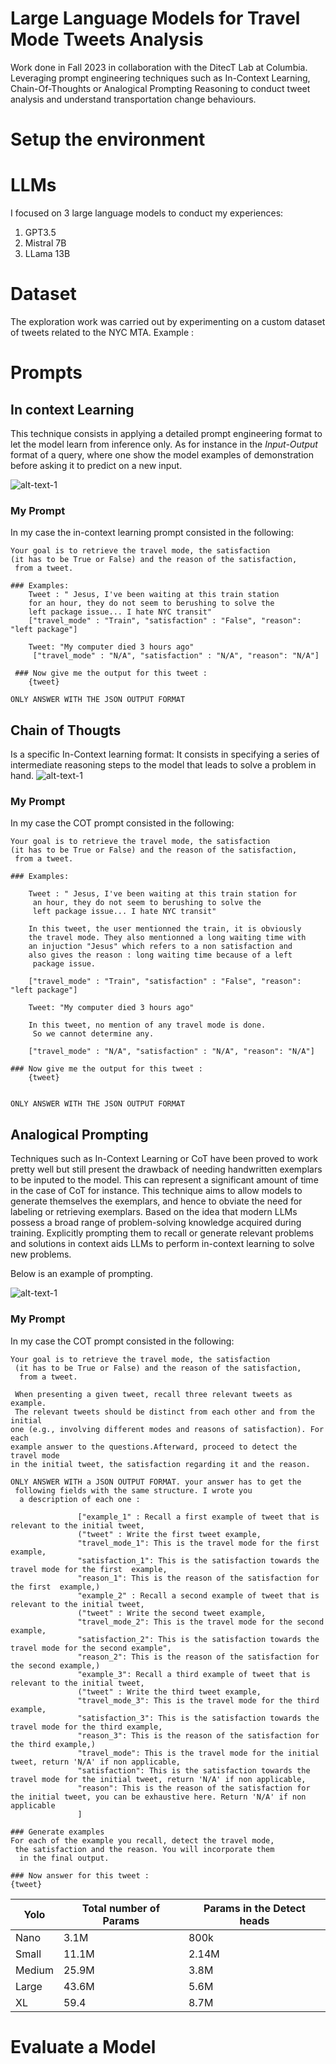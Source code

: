 # Large Language Models for Travel Mode Tweets Analysis

Work done in Fall 2023 in collaboration with the DitecT Lab at Columbia. Leveraging prompt engineering techniques such as In-Context Learning, Chain-Of-Thoughts or Analogical Prompting Reasoning to conduct tweet analysis and understand transportation change behaviours.


# Setup the environment

# LLMs

I focused on 3 large language models to conduct my experiences:
1. GPT3.5
2. Mistral 7B
3. LLama 13B

# Dataset

The exploration work was carried out by experimenting on a custom dataset of tweets related to the NYC MTA. Example :

# Prompts

## In context Learning
This technique consists in applying a detailed prompt
engineering format to let the model learn from inference only.
As for instance in the *Input-Output* format of a query, where
one show the model examples of demonstration before asking
it to predict on a new input.

![alt-text-1](images/IL-example.png "In Context Learning demonstration")

### My Prompt
In my case the in-context learning prompt consisted in the following:
```
Your goal is to retrieve the travel mode, the satisfaction 
(it has to be True or False) and the reason of the satisfaction,
 from a tweet.

### Examples:
    Tweet : " Jesus, I've been waiting at this train station 
    for an hour, they do not seem to berushing to solve the 
    left package issue... I hate NYC transit"
    ["travel_mode" : "Train", "satisfaction" : "False", "reason": "left package"]
                
    Tweet: "My computer died 3 hours ago"
     ["travel_mode" : "N/A", "satisfaction" : "N/A", "reason": "N/A"]

 ### Now give me the output for this tweet :
    {tweet}

ONLY ANSWER WITH THE JSON OUTPUT FORMAT 
```

## Chain of Thougts

Is a specific In-Context learning format: It consists in specifying a series of intermediate reasoning steps to the model that leads to solve a problem in hand. 
![alt-text-1](images/COT-example.png "Chain of Thoughts demonstration")

### My Prompt
In my case the COT prompt consisted in the following:
```
Your goal is to retrieve the travel mode, the satisfaction 
(it has to be True or False) and the reason of the satisfaction,
 from a tweet.

### Examples:

    Tweet : " Jesus, I've been waiting at this train station for
     an hour, they do not seem to berushing to solve the 
     left package issue... I hate NYC transit"
                
    In this tweet, the user mentionned the train, it is obviously
    the travel mode. They also mentionned a long waiting time with
    an injuction "Jesus" which refers to a non satisfaction and 
    also gives the reason : long waiting time because of a left
     package issue.
                
    ["travel_mode" : "Train", "satisfaction" : "False", "reason": "left package"]
                    
    Tweet: "My computer died 3 hours ago"
                
    In this tweet, no mention of any travel mode is done.
     So we cannot determine any.

    ["travel_mode" : "N/A", "satisfaction" : "N/A", "reason": "N/A"]

### Now give me the output for this tweet :
    {tweet}


ONLY ANSWER WITH THE JSON OUTPUT FORMAT 
```

## Analogical Prompting

Techniques such as In-Context Learning or CoT have been proved to work pretty well but still present the drawback of needing handwritten exemplars to be inputed to the model. This can represent a significant amount of time in the case of CoT for instance. This technique aims to allow models to generate themselves the exemplars, and hence to obviate the need for labeling or retrieving exemplars. Based on the idea that modern LLMs possess a broad range of problem-solving knowledge acquired during training. Explicitly prompting them to recall or generate relevant problems and solutions in context aids LLMs to perform in-context learning to solve new problems.

Below is an example of prompting.

![alt-text-1](images/A-example.png "Analogical Prompting demonstration")

### My Prompt
In my case the COT prompt consisted in the following:
```
Your goal is to retrieve the travel mode, the satisfaction
 (it has to be True or False) and the reason of the satisfaction,
  from a tweet.

 When presenting a given tweet, recall three relevant tweets as example.
 The relevant tweets should be distinct from each other and from the initial
one (e.g., involving different modes and reasons of satisfaction). For each
example answer to the questions.Afterward, proceed to detect the travel mode
in the initial tweet, the satisfaction regarding it and the reason.
               
ONLY ANSWER WITH a JSON OUTPUT FORMAT. your answer has to get the
 following fields with the same structure. I wrote you
  a description of each one :
                
               ["example_1" : Recall a first example of tweet that is relevant to the initial tweet,
               ("tweet" : Write the first tweet example,
               "travel_mode_1": This is the travel mode for the first  example,
               "satisfaction_1": This is the satisfaction towards the travel mode for the first  example,
               "reason_1": This is the reason of the satisfaction for the first  example,)
               "example_2" : Recall a second example of tweet that is relevant to the initial tweet,
               ("tweet" : Write the second tweet example,
               "travel_mode_2": This is the travel mode for the second example,
               "satisfaction_2": This is the satisfaction towards the travel mode for the second example",
               "reason_2": This is the reason of the satisfaction for the second example,)
               "example_3": Recall a third example of tweet that is relevant to the initial tweet,
               ("tweet" : Write the third tweet example,
               "travel_mode_3": This is the travel mode for the third example,
               "satisfaction_3": This is the satisfaction towards the travel mode for the third example,
               "reason_3": This is the reason of the satisfaction for the third example,)
               "travel_mode": This is the travel mode for the initial tweet, return 'N/A' if non applicable,
               "satisfaction": This is the satisfaction towards the travel mode for the initial tweet, return 'N/A' if non applicable,
               "reason": This is the reason of the satisfaction for the initial tweet, you can be exhaustive here. Return 'N/A' if non applicable
               ]
               
### Generate examples
For each of the example you recall, detect the travel mode,
 the satisfaction and the reason. You will incorporate them
  in the final output.

### Now answer for this tweet :
{tweet}
```



| Yolo    | Total number of Params | Params in the Detect heads |
| -------- | ------- | --------|
| Nano| 3.1M|   800k  |
| Small| 11.1M| 2.14M|
| Medium| 25.9M|  3.8M |
| Large| 43.6M|  5.6M |
| XL| 59.4| 8.7M  |

# Evaluate a Model